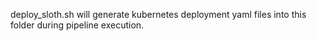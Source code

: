 deploy_sloth.sh will generate kubernetes deployment yaml files into this folder during pipeline execution.
